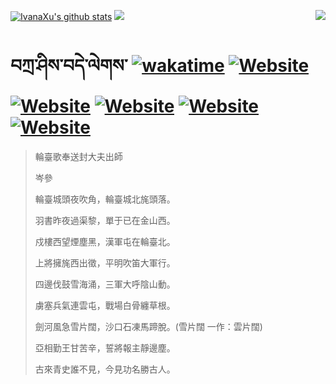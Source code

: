 [![IvanaXu's github stats](https://github-readme-stats.vercel.app/api?username=IvanaXu&theme=codeSTACKr)](https://github.com/anuraghazra/github-readme-stats)
<img align="right" src="https://github-readme-stats.vercel.app/api/top-langs/?username=IvanaXu&langs_count=8&theme=codeSTACKr" />
<img src="https://github-readme-stats.vercel.app/api/wakatime?username=IvanaXu&layout=compact&langs_count=8&theme=codeSTACKr&custom_title=Programming&nbsp;Times&nbsp;(Since&nbsp;Jul.29.2021)&range=all_time" />
# བཀྲ་ཤིས་བདེ་ལེགས་	[![wakatime](https://wakatime.com/badge/user/5043ee4a-e361-4607-9d47-d557f2005d05.svg)](https://wakatime.com/@5043ee4a-e361-4607-9d47-d557f2005d05)	[![Website](https://img.shields.io/website?label=&up_color=orange&up_message=Tianchi&url=https%3A%2F%2Fshields.io)](https://tianchi.aliyun.com/home/science/scienceDetail?userId=1095279182618)	[![Website](https://img.shields.io/website?label=&up_color=green&up_message=Yuque&url=https%3A%2F%2Fshields.io)](https://www.yuque.com/ivanaxu)	[![Website](https://img.shields.io/website?label=&up_color=yellow&up_message=Leetcode&url=https%3A%2F%2Fshields.io)](https://leetcode.cn/u/ivanaxu)	[![Website](https://img.shields.io/website?label=&up_color=violet&up_message=AIstudio&url=https%3A%2F%2Fshields.io)](https://aistudio.baidu.com/aistudio/personalcenter/thirdview/979775)	[![Website](https://img.shields.io/website?label=&up_color=red&up_message=Gitee&url=https%3A%2F%2Fshields.io)](https://gitee.com/IvanaXu)
> 輪臺歌奉送封大夫出師
> 
> 岑參
> 
> 輪臺城頭夜吹角，輪臺城北旄頭落。
> 
> 羽書昨夜過渠黎，單于已在金山西。
> 
> 戍樓西望煙塵黑，漢軍屯在輪臺北。
> 
> 上將擁旄西出徵，平明吹笛大軍行。
> 
> 四邊伐鼓雪海涌，三軍大呼陰山動。
> 
> 虜塞兵氣連雲屯，戰場白骨纏草根。
> 
> 劍河風急雪片闊，沙口石凍馬蹄脫。(雪片闊 一作：雲片闊)
> 
> 亞相勤王甘苦辛，誓將報主靜邊塵。
> 
> 古來青史誰不見，今見功名勝古人。
>
